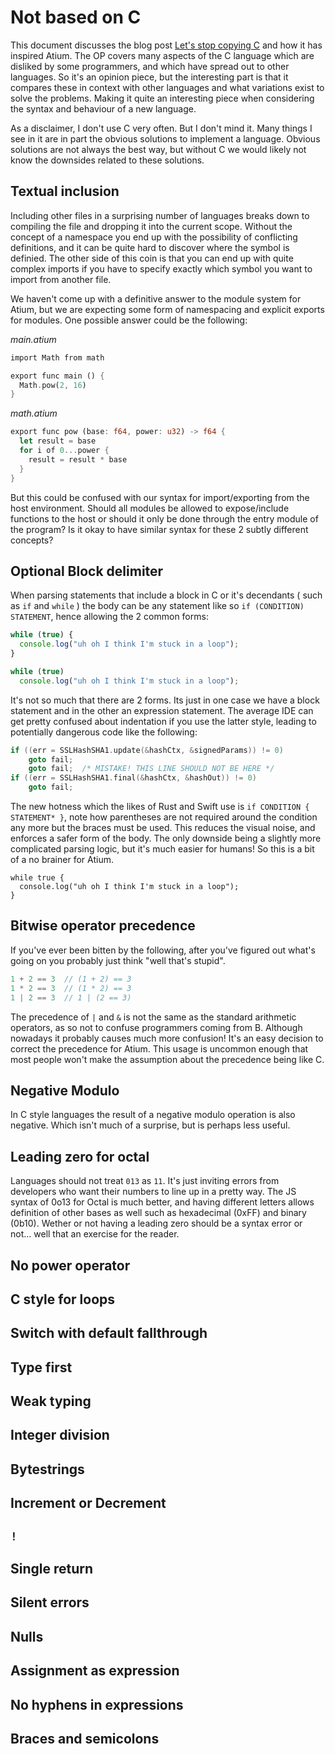 # Not based on C

This document discusses the blog post [Let's stop copying C](https://eev.ee/blog/2016/12/01/lets-stop-copying-c/) and how it has inspired Atium. The OP covers many aspects of the C language which are disliked by some programmers, and which have spread out to other languages. So it's an opinion piece, but the interesting part is that it compares these in context with other languages and what variations exist to solve the problems. Making it quite an interesting piece when considering the syntax and behaviour of a new language. 

As a disclaimer, I don't use C very often. But I don't mind it. Many things I see in it are in part the obvious solutions to implement a language. Obvious solutions are not always the best way, but without C we would likely not know the downsides related to these solutions.

## Textual inclusion
Including other files in a surprising number of languages breaks down to compiling the file and dropping it into the current scope. Without the concept of a namespace you end up with the possibility of conflicting definitions, and it can be quite hard to discover where the symbol is definied. The other side of this coin is that you can end up with quite complex imports if you have to specify exactly which symbol you want to import from another file.

We haven't come up with a definitive answer to the module system for Atium, but we are expecting some form of namespacing and explicit exports for modules. One possible answer could be the following:

*main.atium*
```rust
import Math from math

export func main () {
  Math.pow(2, 16)
}
```

*math.atium*
```rust
export func pow (base: f64, power: u32) -> f64 {
  let result = base
  for i of 0...power {
    result = result * base
  }
}
```

But this could be confused with our syntax for import/exporting from the host environment. Should all modules be allowed to expose/include functions to the host or should it only be done through the entry module of the program? Is it okay to have similar syntax for these 2 subtly different concepts?

## Optional Block delimiter
When parsing statements that include a block in C or it's decendants ( such as `if` and `while` ) the body can be any statement like so `if (CONDITION) STATEMENT`, hence allowing the 2 common forms:

```javascript
while (true) {
  console.log("uh oh I think I'm stuck in a loop");
}

while (true)
  console.log("uh oh I think I'm stuck in a loop");
```

It's not so much that there are 2 forms. Its just in one case we have a block statement and in the other an expression statement. The average IDE can get pretty confused about indentation if you use the latter style, leading to potentially dangerous code like the following:

```c
if ((err = SSLHashSHA1.update(&hashCtx, &signedParams)) != 0)
    goto fail;
    goto fail;  /* MISTAKE! THIS LINE SHOULD NOT BE HERE */
if ((err = SSLHashSHA1.final(&hashCtx, &hashOut)) != 0)
    goto fail;
```

The new hotness which the likes of Rust and Swift use is `if CONDITION { STATEMENT* }`, note how parentheses are not required around the condition any more but the braces must be used. This reduces the visual noise, and enforces a safer form of the body. The only downside being a slightly more complicated parsing logic, but it's much easier for humans! So this is a bit of a no brainer for Atium. 

```
while true {
  console.log("uh oh I think I'm stuck in a loop");
}
```

## Bitwise operator precedence
If you've ever been bitten by the following, after you've figured out what's going on you probably just think "well that's stupid".

```c
1 + 2 == 3  // (1 + 2) == 3
1 * 2 == 3  // (1 * 2) == 3
1 | 2 == 3  // 1 | (2 == 3)
```

The precedence of `|` and `&` is not the same as the standard arithmetic operators, as so not to confuse programmers coming from B. Although nowadays it probably causes much more confusion! It's an easy decision to correct the precedence for Atium. This usage is uncommon enough that most people won't make the assumption about the precedence being like C.  

## Negative Modulo
In C style languages the result of a negative modulo operation is also negative. Which isn't much of a surprise, but is perhaps less useful.

## Leading zero for octal
Languages should not treat `013` as `11`. It's just inviting errors from developers who want their numbers to line up in a pretty way. The JS syntax of 0o13 for Octal is much better, and having different letters allows definition of other bases as well such as hexadecimal (0xFF) and binary (0b10). Wether or not having a leading zero should be a syntax error or not... well that an exercise for the reader.

## No power operator


## C style for loops
## Switch with default fallthrough
## Type first
## Weak typing
## Integer division
## Bytestrings
## Increment or Decrement
## `!`
## Single return
## Silent errors
## Nulls
## Assignment as expression
## No hyphens in expressions
## Braces and semicolons 
